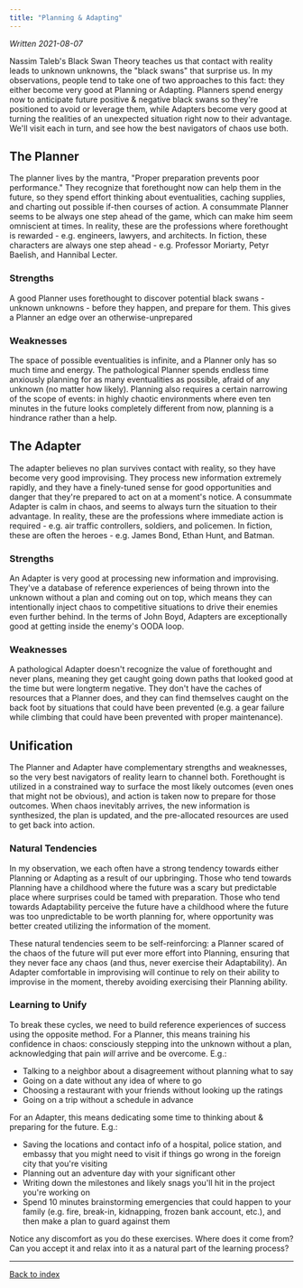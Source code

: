 ```yaml
---
title: "Planning & Adapting"
---
```


_Written 2021-08-07_

Nassim Taleb's Black Swan Theory teaches us that contact with reality leads to unknown unknowns, the "black swans" that surprise us. In my observations, people tend to take one of two approaches to this fact: they either become very good at Planning or Adapting. Planners spend energy now to anticipate future positive & negative black swans so they're positioned to avoid or leverage them, while Adapters become very good at turning the realities of an unexpected situation right now to their advantage. We'll visit each in turn, and see how the best navigators of chaos use both.

The Planner
-----------
The planner lives by the mantra, "Proper preparation prevents poor performance." They recognize that forethought now can help them in the future, so they spend effort thinking about eventualities, caching supplies, and charting out possible if-then courses of action. A consummate Planner seems to be always one step ahead of the game, which can make him seem omniscient at times. In reality, these are the professions where forethought is rewarded - e.g. engineers, lawyers, and architects. In fiction, these characters are always one step ahead - e.g. Professor Moriarty, Petyr Baelish, and Hannibal Lecter.

### Strengths
A good Planner uses forethought to discover potential black swans - unknown unknowns - before they happen, and prepare for them. This gives a Planner an edge over an otherwise-unprepared 

### Weaknesses
The space of possible eventualities is infinite, and a Planner only has so much time and energy. The pathological Planner spends endless time anxiously planning for as many eventualities as possible, afraid of any unknown (no matter how likely). Planning also requires a certain narrowing of the scope of events: in highly chaotic environments where even ten minutes in the future looks completely different from now, planning is a hindrance rather than a help.

The Adapter
-----------
The adapter believes no plan survives contact with reality, so they have become very good improvising. They process new information extremely rapidly, and they have a finely-tuned sense for good opportunities and danger that they're prepared to act on at a moment's notice. A consummate Adapter is calm in chaos, and seems to always turn the situation to their advantage. In reality, these are the professions where immediate action is required - e.g. air traffic controllers, soldiers, and policemen. In fiction, these are often the heroes - e.g. James Bond, Ethan Hunt, and Batman.

### Strengths
An Adapter is very good at processing new information and improvising. They've a database of reference experiences of being thrown into the unknown without a plan and coming out on top, which means they can intentionally inject chaos to competitive situations to drive their enemies even further behind. In the terms of John Boyd, Adapters are exceptionally good at getting inside the enemy's OODA loop.

### Weaknesses
A pathological Adapter doesn't recognize the value of forethought and never plans, meaning they get caught going down paths that looked good at the time but were longterm negative. They don't have the caches of resources that a Planner does, and they can find themselves caught on the back foot by situations that could have been prevented (e.g. a gear failure while climbing that could have been prevented with proper maintenance).

Unification
-----------
The Planner and Adapter have complementary strengths and weaknesses, so the very best navigators of reality learn to channel both. Forethought is utilized in a constrained way to surface the most likely outcomes (even ones that might not be obvious), and action is taken now to prepare for those outcomes. When chaos inevitably arrives, the new information is synthesized, the plan is updated, and the pre-allocated resources are used to get back into action.

### Natural Tendencies
In my observation, we each often have a strong tendency towards either Planning or Adapting as a result of our upbringing. Those who tend towards Planning have a childhood where the future was a scary but predictable place where surprises could be tamed with preparation. Those who tend towards Adaptability perceive the future have a childhood where the future was too unpredictable to be worth planning for, where opportunity was better created utilizing the information of the moment.

These natural tendencies seem to be self-reinforcing: a Planner scared of the chaos of the future will put ever more effort into Planning, ensuring that they never face any chaos (and thus, never exercise their Adaptability). An Adapter comfortable in improvising will continue to rely on their ability to improvise in the moment, thereby avoiding exercising their Planning ability.

### Learning to Unify
To break these cycles, we need to build reference experiences of success using the opposite method. For a Planner, this means training his confidence in chaos: consciously stepping into the unknown without a plan, acknowledging that pain _will_ arrive and be overcome. E.g.:

* Talking to a neighbor about a disagreement without planning what to say
* Going on a date without any idea of where to go
* Choosing a restaurant with your friends without looking up the ratings
* Going on a trip without a schedule in advance

For an Adapter, this means dedicating some time to thinking about & preparing for the future. E.g.:

* Saving the locations and contact info of a hospital, police station, and embassy that you might need to visit if things go wrong in the foreign city that you're visiting
* Planning out an adventure day with your significant other
* Writing down the milestones and likely snags you'll hit in the project you're working on
* Spend 10 minutes brainstorming emergencies that could happen to your family (e.g. fire, break-in, kidnapping, frozen bank account, etc.), and then make a plan to guard against them

Notice any discomfort as you do these exercises. Where does it come from? Can you accept it and relax into it as a natural part of the learning process?

---

[Back to index](../index.md)
